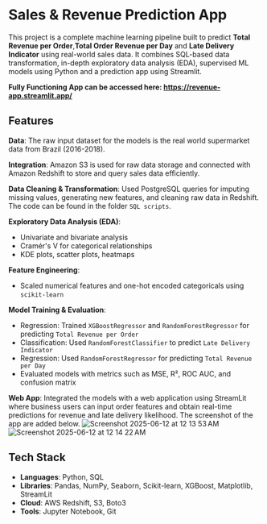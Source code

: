 # Sales & Revenue Prediction App

This project is a complete machine learning pipeline built to predict **Total Revenue per Order**,**Total Order Revenue per Day** and **Late Delivery Indicator** using real-world sales data. It combines SQL-based data transformation, in-depth exploratory data analysis (EDA), supervised ML models using Python and a prediction app using Streamlit. 

**Fully Functioning App can be accessed here: https://revenue-app.streamlit.app/**

## Features

**Data**: The raw input dataset for the models is the real world supermarket data from Brazil (2016-2018).

**Integration**: Amazon S3 is used for raw data storage and connected with Amazon Redshift to store and query sales data efficiently.

**Data Cleaning & Transformation**: Used PostgreSQL queries for imputing missing values, generating new features, and cleaning raw data in Redshift. The code can be found in the folder `SQL scripts`.
  
**Exploratory Data Analysis (EDA)**:
  - Univariate and bivariate analysis
  - Cramér's V for categorical relationships
  - KDE plots, scatter plots, heatmaps
    
**Feature Engineering**:
  - Scaled numerical features and one-hot encoded categoricals using `scikit-learn`
    
**Model Training & Evaluation**:
  - Regression: Trained `XGBoostRegressor` and `RandomForestRegressor` for predicting `Total Revenue per Order`
  - Classification: Used `RandomForestClassifier` to predict `Late Delivery Indicator`
  - Regression: Used `RandomForestRegressor` for predicting `Total Revenue per Day`
  - Evaluated models with metrics such as MSE, R², ROC AUC, and confusion matrix

**Web App**: Integrated the models with a web application using StreamLit where business users can input order features and obtain real-time predictions for revenue and late delivery likelihood. The screenshot of the app are added below.
![Screenshot 2025-06-12 at 12 13 53 AM](https://github.com/user-attachments/assets/dc93cfac-922e-4d63-8a39-95e25b57b95b)
![Screenshot 2025-06-12 at 12 14 22 AM](https://github.com/user-attachments/assets/9dd9f63a-eece-40c8-a915-b2172cc951b9)


##  Tech Stack

- **Languages**: Python, SQL
- **Libraries**: Pandas, NumPy, Seaborn, Scikit-learn, XGBoost, Matplotlib, StreamLit
- **Cloud**: AWS Redshift, S3, Boto3
- **Tools**: Jupyter Notebook, Git



